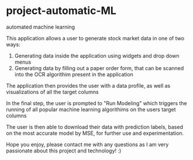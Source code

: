 # project-automatic-ML
automated machine learning

This application allows a user to generate stock market data in one of two ways:
1. Generating data inside the application using widgets and drop down menus
2. Generating data by filling out a paper order form, that can be scanned into the OCR algorithim present in the application

The application then provides the user with a data profile, as well as visualizations of all the target columns

In the final step, the user is prompted to "Run Modeling" which triggers the running of all popular machine learning algorithims on the users target columns

The user is then able to download their data with prediction labels, based on the most accurate model by MSE, for further use and experimentation.

Hope you enjoy, please contact me with any questions as I am very passionate about this project and technology! :)
